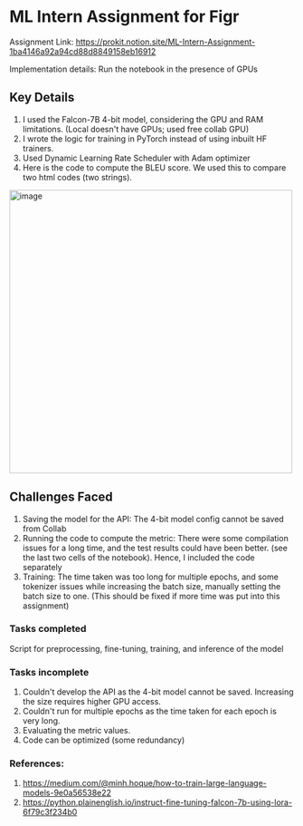 # ML Intern Assignment for Figr

Assignment Link: https://prokit.notion.site/ML-Intern-Assignment-1ba4146a92a94cd88d8849158eb16912

Implementation details: Run the notebook in the presence of GPUs

## Key Details
1. I used the Falcon-7B 4-bit model, considering the GPU and RAM limitations. (Local doesn't have GPUs; used free collab GPU)
2. I wrote the logic for training in PyTorch instead of using inbuilt HF trainers.
3. Used Dynamic Learning Rate Scheduler with Adam optimizer
4. Here is the code to compute the BLEU score. We used this to compare two html codes (two strings).
<img width="500" alt="image" src="https://github.com/mounik2000/figr-MLI-assignment/assets/57180667/bc1c2e95-97a3-4bf8-bb29-f11ee78824cc">

## Challenges Faced
1. Saving the model for the API: The 4-bit model config cannot be saved from Collab
2. Running the code to compute the metric: There were some compilation issues for a long time, and the test results could have been better. (see the last two cells of the notebook). Hence, I included the code separately
3. Training: The time taken was too long for multiple epochs, and some tokenizer issues while increasing the batch size, manually setting the batch size to one. (This should be fixed if more time was put into this assignment)
### Tasks completed
Script for preprocessing, fine-tuning, training, and inference of the model
### Tasks incomplete
1. Couldn't develop the API as the 4-bit model cannot be saved. Increasing the size requires higher GPU access.
2. Couldn't run for multiple epochs as the time taken for each epoch is very long.
3. Evaluating the metric values.
4. Code can be optimized (some redundancy)

### References:
1. https://medium.com/@minh.hoque/how-to-train-large-language-models-9e0a56538e22
2. https://python.plainenglish.io/instruct-fine-tuning-falcon-7b-using-lora-6f79c3f234b0
